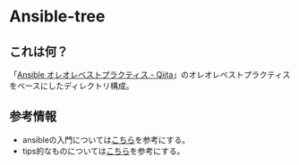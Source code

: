 # Ansible-tree

## これは何？
「[Ansible オレオレベストプラクティス - Qiita](http://qiita.com/yteraoka/items/5ed2bddefff32e1b9faf)」のオレオレベストプラクティスをベースにしたディレクトリ構成。

## 参考情報
- ansibleの入門については[こちら](http://yteraoka.github.io/ansible-tutorial/)を参考にする。
- tips的なものについては[こちら](https://github.com/yteraoka/ansible-tutorial/wiki/Ansible-Note)を参考にする。
